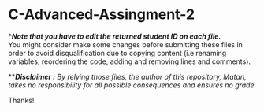 # C-Advanced-Assingment-2
\****Note that you have to edit the returned student ID on each file.***</br>
You might consider make some changes before submitting these files in order to avoid disqualification due to copying content (i.e renaming variables, reordering the code, adding and removing lines and comments).

\*\****Disclaimer :** By relying those files, the author of this repository, Matan, takes no responsibility for all possible consequences and ensures no grade.*

Thanks!
